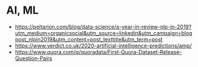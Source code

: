 # AI, ML

- https://peltarion.com/blog/data-science/a-year-in-review-nlp-in-2019?utm_medium=organicsocial&utm_source=linkedin&utm_campaign=blogpost_nlpin2019&utm_content=post_texttitle&utm_term=post
- https://www.verdict.co.uk/2020-artificial-intelligence-predictions/amp/
- https://www.quora.com/q/quoradata/First-Quora-Dataset-Release-Question-Pairs
